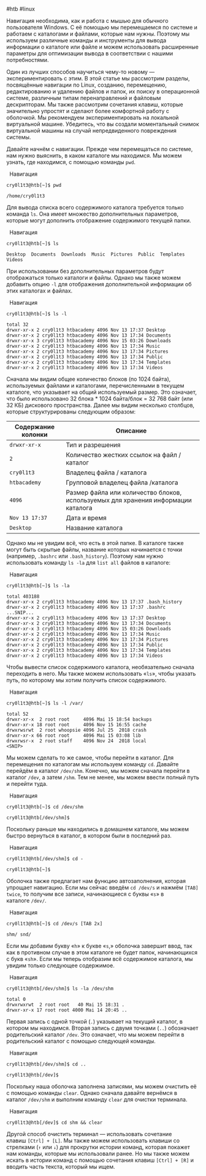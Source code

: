 #htb #linux 

Навигация необходима, как и работа с мышью для обычного пользователя Windows. С её помощью мы перемещаемся по системе и работаем с каталогами и файлами, которые нам нужны. Поэтому мы используем различные команды и инструменты для вывода информации о каталоге или файле и можем использовать расширенные параметры для оптимизации вывода в соответствии с нашими потребностями.

Один из лучших способов научиться чему-то новому — экспериментировать с этим. В этой статье мы рассмотрим разделы, посвящённые навигации по Linux, созданию, перемещению, редактированию и удалению файлов и папок, их поиску в операционной системе, различным типам перенаправлений и файловым дескрипторам. Мы также рассмотрим сочетания клавиш, которые значительно упростят и сделают более комфортной работу с оболочкой. Мы рекомендуем экспериментировать на локальной виртуальной машине. Убедитесь, что вы создали моментальный снимок виртуальной машины на случай непредвиденного повреждения системы.

Давайте начнём с навигации. Прежде чем перемещаться по системе, нам нужно выяснить, в каком каталоге мы находимся. Мы можем узнать, где находимся, с помощью команды `pwd`.

  Навигация

```shell-session
cry0l1t3@htb[~]$ pwd

/home/cry0l1t3
```

Для вывода списка всего содержимого каталога требуется только команда `ls`. Она имеет множество дополнительных параметров, которые могут дополнить отображение содержимого текущей папки.

  Навигация

```shell-session
cry0l1t3@htb[~]$ ls

Desktop  Documents  Downloads  Music  Pictures  Public  Templates  Videos
```

При использовании без дополнительных параметров будут отображаться только каталоги и файлы. Однако мы также можем добавить опцию `-l` для отображения дополнительной информации об этих каталогах и файлах.

  Навигация

```shell-session
cry0l1t3@htb[~]$ ls -l

total 32
drwxr-xr-x 2 cry0l1t3 htbacademy 4096 Nov 13 17:37 Desktop
drwxr-xr-x 2 cry0l1t3 htbacademy 4096 Nov 13 17:34 Documents
drwxr-xr-x 3 cry0l1t3 htbacademy 4096 Nov 15 03:26 Downloads
drwxr-xr-x 2 cry0l1t3 htbacademy 4096 Nov 13 17:34 Music
drwxr-xr-x 2 cry0l1t3 htbacademy 4096 Nov 13 17:34 Pictures
drwxr-xr-x 2 cry0l1t3 htbacademy 4096 Nov 13 17:34 Public
drwxr-xr-x 2 cry0l1t3 htbacademy 4096 Nov 13 17:34 Templates
drwxr-xr-x 2 cry0l1t3 htbacademy 4096 Nov 13 17:34 Videos
```

Сначала мы видим общее количество блоков (по 1024 байта), используемых файлами и каталогами, перечисленными в текущем каталоге, что указывает на общий используемый размер. Это означает, что было использовано 32 блока * 1024 байта/блок = 32 768 байт (или 32 КБ) дискового пространства. Далее мы видим несколько столбцов, которые структурированы следующим образом:

|**Содержание колонки**|**Описание**|
|---|---|
|`drwxr-xr-x`|Тип и разрешения|
|`2`|Количество жестких ссылок на файл / каталог|
|`cry0l1t3`|Владелец файла / каталога|
|`htbacademy`|Групповой владелец файла /каталога|
|`4096`|Размер файла или количество блоков, используемых для хранения информации каталога|
|`Nov 13 17:37`|Дата и время|
|`Desktop`|Название каталога|

Однако мы не увидим всё, что есть в этой папке. В каталоге также могут быть скрытые файлы, название которых начинается с точки (например, `.bashrc` или `.bash_history`). Поэтому нам нужно использовать команду `ls -la` для `list all` файлов в каталоге:

  Навигация

```shell-session
cry0l1t3@htb[~]$ ls -la

total 403188
drwxr-xr-x 2 cry0l1t3 htbacademy 4096 Nov 13 17:37 .bash_history
drwxr-xr-x 2 cry0l1t3 htbacademy 4096 Nov 13 17:37 .bashrc
...SNIP...
drwxr-xr-x 2 cry0l1t3 htbacademy 4096 Nov 13 17:37 Desktop
drwxr-xr-x 2 cry0l1t3 htbacademy 4096 Nov 13 17:34 Documents
drwxr-xr-x 3 cry0l1t3 htbacademy 4096 Nov 15 03:26 Downloads
drwxr-xr-x 2 cry0l1t3 htbacademy 4096 Nov 13 17:34 Music
drwxr-xr-x 2 cry0l1t3 htbacademy 4096 Nov 13 17:34 Pictures
drwxr-xr-x 2 cry0l1t3 htbacademy 4096 Nov 13 17:34 Public
drwxr-xr-x 2 cry0l1t3 htbacademy 4096 Nov 13 17:34 Templates
drwxr-xr-x 2 cry0l1t3 htbacademy 4096 Nov 13 17:34 Videos
```

Чтобы вывести список содержимого каталога, необязательно сначала переходить в него. Мы также можем использовать «`ls`», чтобы указать путь, по которому мы хотим получить список содержимого.

  Навигация

```shell-session
cry0l1t3@htb[~]$ ls -l /var/

total 52
drwxr-xr-x  2 root root     4096 Mai 15 18:54 backups
drwxr-xr-x 18 root root     4096 Nov 15 16:55 cache
drwxrwsrwt  2 root whoopsie 4096 Jul 25  2018 crash
drwxr-xr-x 66 root root     4096 Mai 15 03:08 lib
drwxrwsr-x  2 root staff    4096 Nov 24  2018 local
<SNIP>
```

Мы можем сделать то же самое, чтобы перейти в каталог. Для перемещения по каталогам мы используем команду `cd`. Давайте перейдём в каталог `/dev/shm`. Конечно, мы можем сначала перейти в каталог `/dev`, а затем `/shm`. Тем не менее, мы можем ввести полный путь и перейти туда.

  Навигация

```shell-session
cry0l1t3@htb[~]$ cd /dev/shm

cry0l1t3@htb[/dev/shm]$
```

Поскольку раньше мы находились в домашнем каталоге, мы можем быстро вернуться в каталог, в котором были в последний раз.

  Навигация

```shell-session
cry0l1t3@htb[/dev/shm]$ cd -

cry0l1t3@htb[~]$
```

Оболочка также предлагает нам функцию автозаполнения, которая упрощает навигацию. Если мы сейчас введём `cd /dev/s` и нажмём `[TAB] twice`, то получим все записи, начинающиеся с буквы «`s`» в каталоге `/dev/`.

  Навигация

```shell-session
cry0l1t3@htb[~]$ cd /dev/s [TAB 2x]

shm/ snd/
```

Если мы добавим букву «`h`» к букве «`s`,» оболочка завершит ввод, так как в противном случае в этом каталоге не будет папок, начинающихся с букв «`sh`». Если мы теперь отобразим всё содержимое каталога, мы увидим только следующее содержимое.

  Навигация

```shell-session
cry0l1t3@htb[/dev/shm]$ ls -la /dev/shm

total 0
drwxrwxrwt  2 root root   40 Mai 15 18:31 .
drwxr-xr-x 17 root root 4000 Mai 14 20:45 ..
```

Первая запись с одной точкой (`.`) указывает на текущий каталог, в котором мы находимся. Вторая запись с двумя точками (`..`) обозначает родительский каталог `/dev`. Это означает, что мы можем перейти в родительский каталог с помощью следующей команды.

  Навигация

```shell-session
cry0l1t3@htb[/dev/shm]$ cd ..

cry0l1t3@htb[/dev]$
```

Поскольку наша оболочка заполнена записями, мы можем очистить её с помощью команды `clear`. Однако сначала давайте вернёмся в каталог `/dev/shm` и выполним команду `clear` для очистки терминала.

  Навигация

```shell-session
cry0l1t3@htb[/dev]$ cd shm && clear
```

Другой способ очистить терминал — использовать сочетание клавиш `[Ctrl] + [L]`. Мы также можем использовать клавиши со стрелками (`↑` или `↓`) для прокрутки истории команд, которая покажет нам команды, которые мы использовали ранее. Но мы также можем искать в истории команд с помощью сочетания клавиш `[Ctrl] + [R]` и вводить часть текста, который мы ищем.